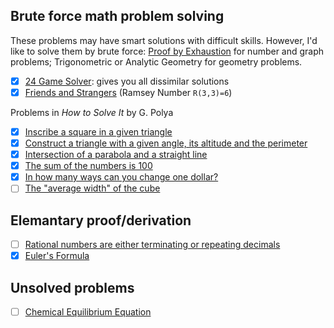 ## Brute force math problem solving

These problems may have smart solutions with difficult skills. However, I'd like to solve them by brute force: [Proof by Exhaustion](https://en.wikipedia.org/wiki/Proof_by_exhaustion) for number and graph problems; Trigonometric or Analytic Geometry for geometry problems.

- [x] [24 Game Solver](https://github.com/auntyellow/24): gives you all dissimilar solutions
- [x] [Friends and Strangers](ramsey.md) (Ramsey Number `R(3,3)=6`)

Problems in *How to Solve It* by G. Polya

- [x] [Inscribe a square in a given triangle](polya/square.md)
- [x] [Construct a triangle with a given angle, its altitude and the perimeter](polya/triangle.md)
- [x] [Intersection of a parabola and a straight line](polya/parabola.md)
- [x] [The sum of the numbers is 100](polya/sum100.md)
- [x] [In how many ways can you change one dollar?](polya/change_dollar.md)
- [ ] [The "average width" of the cube](polya/cube.md)

## Elemantary proof/derivation

- [ ] [Rational numbers are either terminating or repeating decimals](https://math.stackexchange.com/questions/61937)
- [x] [Euler's Formula](euler.md)

## Unsolved problems

- [ ] [Chemical Equilibrium Equation](equilibrium.md)